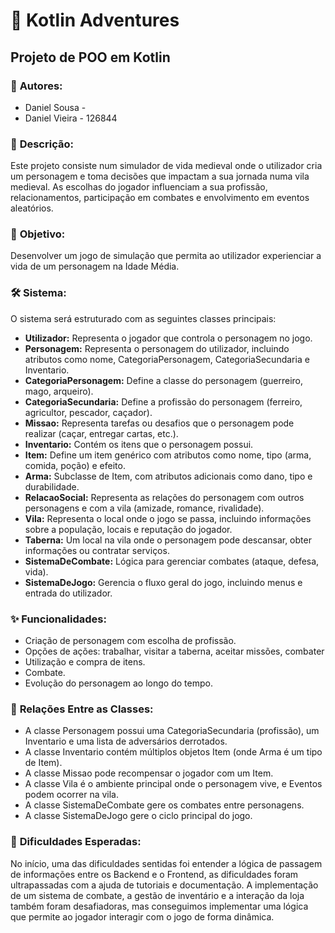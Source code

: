 # 🏰 **Kotlin Adventures** 
## Projeto de POO em Kotlin

### 👥 **Autores:**
* Daniel Sousa - 
* Daniel Vieira - 126844 


### 📜 **Descrição:**
Este projeto consiste num simulador de vida medieval onde o utilizador cria um personagem e toma decisões que impactam a sua jornada numa vila medieval. 
As escolhas do jogador influenciam a sua profissão, relacionamentos, participação em combates e envolvimento em eventos aleatórios.

### 🎯 **Objetivo:**
Desenvolver um jogo de simulação que permita ao utilizador experienciar a vida de um personagem na Idade Média.

### 🛠️ **Sistema:**
O sistema será estruturado com as seguintes classes principais:
* **Utilizador:** Representa o jogador que controla o personagem no jogo.
* **Personagem:** Representa o personagem do utilizador, incluindo atributos como nome, CategoriaPersonagem, CategoriaSecundaria e Inventario.
* **CategoriaPersonagem:** Define a classe do personagem (guerreiro, mago, arqueiro).
* **CategoriaSecundaria:** Define a profissão do personagem (ferreiro, agricultor, pescador, caçador).
* **Missao:** Representa tarefas ou desafios que o personagem pode realizar (caçar, entregar cartas, etc.).
* **Inventario:** Contém os itens que o personagem possui.
* **Item:** Define um item genérico com atributos como nome, tipo (arma, comida, poção) e efeito.
* **Arma:** Subclasse de Item, com atributos adicionais como dano, tipo e durabilidade.
* **RelacaoSocial:** Representa as relações do personagem com outros personagens e com a vila (amizade, romance, rivalidade).
* **Vila:** Representa o local onde o jogo se passa, incluindo informações sobre a população, locais e reputação do jogador.
* **Taberna:** Um local na vila onde o personagem pode descansar, obter informações ou contratar serviços.
* **SistemaDeCombate:** Lógica para gerenciar combates (ataque, defesa, vida).
* **SistemaDeJogo:** Gerencia o fluxo geral do jogo, incluindo menus e entrada do utilizador.

### ✨ **Funcionalidades:**
* Criação de personagem com escolha de profissão.
* Opções de ações: trabalhar, visitar a taberna, aceitar missões, combater
* Utilização e compra de itens.
* Combate.
* Evolução do personagem ao longo do tempo.

### 🔗 **Relações Entre as Classes:**
* A classe Personagem possui uma CategoriaSecundaria (profissão), um Inventario e uma lista de adversários derrotados.
* A classe Inventario contém múltiplos objetos Item (onde Arma é um tipo de Item).
* A classe Missao pode recompensar o jogador com um Item.
* A classe Vila é o ambiente principal onde o personagem vive, e Eventos podem ocorrer na vila.
* A classe SistemaDeCombate gere os combates entre personagens.
* A classe SistemaDeJogo gere o ciclo principal do jogo.

### 🚧 **Dificuldades Esperadas:**
No início, uma das dificuldades sentidas foi entender a lógica de passagem de informações entre os Backend e o Frontend,
as dificuldades foram ultrapassadas com a ajuda de tutoriais e documentação. 
A implementação de um sistema de combate, a gestão de inventário e a interação da loja também foram desafiadoras,
mas conseguimos implementar uma lógica que permite ao jogador interagir com o jogo de forma dinâmica.
